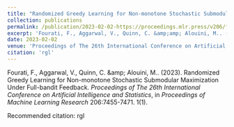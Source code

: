 ```yaml
---
title: "Randomized Greedy Learning for Non-monotone Stochastic Submodular Maximization Under Full-bandit Feedback"
collection: publications
permalink: /publication/2023-02-02-https://proceedings.mlr.press/v206/fourati23a.html
excerpt: 'Fourati, F., Aggarwal, V., Quinn, C. &amp;amp; Alouini, M.. (2023). Randomized Greedy Learning for Non-monotone Stochastic Submodular Maximization Under Full-bandit Feedback. <i>Proceedings of The 26th International Conference on Artificial Intelligence and Statistics</i>, in <i>Proceedings of Machine Learning Research</i> 206:7455-7471. 1(1).'
date: 2023-02-02
venue: 'Proceedings of The 26th International Conference on Artificial Intelligence and Statistics (AISTATS)'
citation: 'rgl'
---
```

Fourati, F., Aggarwal, V., Quinn, C. &amp;amp; Alouini, M.. (2023). Randomized Greedy Learning for Non-monotone Stochastic Submodular Maximization Under Full-bandit Feedback. <i>Proceedings of The 26th International Conference on Artificial Intelligence and Statistics</i>, in <i>Proceedings of Machine Learning Research</i> 206:7455-7471. 1(1).

Recommended citation: rgl
